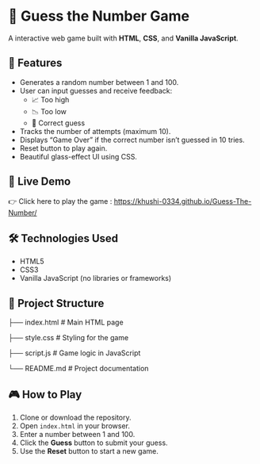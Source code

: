 # 🎯 Guess the Number Game

A interactive web game built with **HTML**, **CSS**, and **Vanilla JavaScript**.

## 🚀 Features

- Generates a random number between 1 and 100.
- User can input guesses and receive feedback:
  - 📈 Too high
  - 📉 Too low
  - 🎉 Correct guess
- Tracks the number of attempts (maximum 10).
- Displays “Game Over” if the correct number isn’t guessed in 10 tries.
- Reset button to play again.
- Beautiful glass-effect UI using CSS.

## 🔗 Live Demo

👉 Click here to play the game : https://khushi-0334.github.io/Guess-The-Number/

## 🛠 Technologies Used

- HTML5
- CSS3
- Vanilla JavaScript (no libraries or frameworks)

## 📁 Project Structure

├── index.html # Main HTML page

├── style.css # Styling for the game

├── script.js # Game logic in JavaScript

└── README.md # Project documentation

## 🎮 How to Play

1. Clone or download the repository.
2. Open `index.html` in your browser.
3. Enter a number between 1 and 100.
4. Click the **Guess** button to submit your guess.
5. Use the **Reset** button to start a new game.
